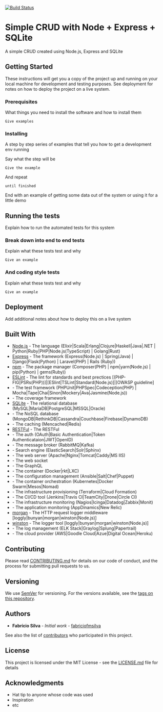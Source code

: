 [![Build Status](https://travis-ci.org/fabriciofmsilva/node-express-sqlite-simple-crud.svg?branch=master)](https://travis-ci.org/fabriciofmsilva/node-express-sqlite-simple-crud)

# Simple CRUD with Node + Express + SQLite

A simple CRUD created using Node.js, Express and SQLite

## Getting Started

These instructions will get you a copy of the project up and running on your local machine for development and testing purposes. See deployment for notes on how to deploy the project on a live system.

### Prerequisites

What things you need to install the software and how to install them

```
Give examples
```

### Installing

A step by step series of examples that tell you how to get a development env running

Say what the step will be

```
Give the example
```

And repeat

```
until finished
```

End with an example of getting some data out of the system or using it for a little demo

## Running the tests

Explain how to run the automated tests for this system

### Break down into end to end tests

Explain what these tests test and why

```
Give an example
```

### And coding style tests

Explain what these tests test and why

```
Give an example
```

## Deployment

Add additional notes about how to deploy this on a live system

## Built With

* [Node.js](https://nodejs.org/) - The language (Elixir|Scala|Erlang|Clojure|Haskell|Java|.NET | Python|Ruby|PHP|Node.js(TypeScript) | Golang|Rust)
* [Express](https://expressjs.com/) - The framework (Express(Node.js) | Spring(Java) | Django|Flask(Python) | Laravel(PHP) | Rails (Ruby))
* [npm](https://www.npmjs.com/) - The package manager (Composer(PHP) | npm|yarn(Node.js) | pip(Python) | gems(Ruby))
* [ESLint](https://eslint.org/) - The lint for standards and best prectices [(PHP-FIG|PSRs(PHP))]|[ESlint|TSLint|Standard(Node.js)]|[OWASP guideline]
* [](#) - The test framework (PHPUnit|PHPSpec|Codeception(PHP) | Mocha|Tape|Chai|Sinon|Mockery|Ava|Jasmine(Node.js))
* [](#) - The coverage framework
* [SQLite](https://www.sqlite.org/) - The relational database (MySQL|MariaDB|PostgreSQL|MSSQL|Oracle)
* [](#) - The NoSQL database (MongoDB|RethinkDB|Cassandra|Couchbase|Firebase|DynamoDB)
* [](#) - The caching (Mencached|Redis)
* [RESTFul]() - The RESTFul
* [](#) - The auth (OAuth|Basic Authentication|Token Authenticataion|JWT|OpenID)
* [](#) - The message broker (RabbitMQ|Kafka)
* [](#) - Search engine (ElasticSearch|Solr|Sphinx)
* [](#) - The web server (Apache|Nginx|Tomcat|Caddy|MS IIS)
* [](#) - The web socket
* [](#) - The GraphQL
* [](#) - The container (Docker|rkt|LXC)
* [](#) - The configuration management (Ansible|Salt|Chef|Puppet)
* [](#) - The container orchestration (Kubernetes|Docker Swarm|Mesos|Nomad)
* [](#) - The infrastructure provisioning (Terraform|Cloud Formation)
* [](#) - The CI/CD tool (Jenkins|Travis CI|TeamCity|Drone|Circle CI)
* [](#) - The infrastructure monitoring (Nagios|Icinga|Datadog|Zabbix|Monit)
* [](#) - The application monitoring (AppDinamics|New Relic)
* [morgan](https://github.com/expressjs/morgan) - The HTTP request logger middleware [loggly|bunyan|morgan|winston(Node.js)]
* [winston](https://github.com/winstonjs/winston) - The logger tool [loggly|bunyan|morgan|winston(Node.js)]
* [](#) - The log management (ELK Stack|Graylog|Splung|Papertrail)
* [](#) - The cloud provider (AWS|Goodle Cloud|Azue|Digital Ocean|Heroku)

## Contributing

Please read [CONTRIBUTING.md](https://gist.github.com/PurpleBooth/b24679402957c63ec426) for details on our code of conduct, and the process for submitting pull requests to us.

## Versioning

We use [SemVer](http://semver.org/) for versioning. For the versions available, see the [tags on this repository](https://github.com/your/project/tags). 

## Authors

* **Fabrício Silva** - *Initial work* - [fabriciofmsilva](https://github.com/fabriciofmsilva)

See also the list of [contributors](https://github.com/your/project/contributors) who participated in this project.

## License

This project is licensed under the MIT License - see the [LICENSE.md](LICENSE.md) file for details

## Acknowledgments

* Hat tip to anyone whose code was used
* Inspiration
* etc
